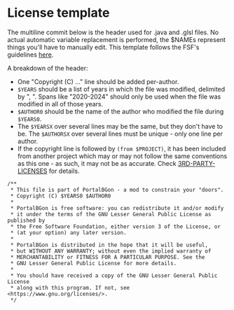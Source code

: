 # License template
The multiline commit below is the header used for .java and .glsl files. No actual automatic variable replacement is performed,
the $NAMEs represent things you'll have to manually edit. This template follows the FSF's guidelines
[here](https://www.gnu.org/licenses/gpl-howto.html).

A breakdown of the header:
- One "Copyright (C) ..." line should be added per-author.
- `$YEARS` should be a list of years in which the file was modified, delimited by ", ". Spans like "2020-2024" should only
  be used when the file was modified in all of those years.
- `$AUTHOR0` should be the name of the author who modified the file during `$YEARS0`.
- The `$YEARSX` over several lines may be the same, but they don't have to be. The `$AUTHORSX` over several lines must be
  unique - only one line per author.
- If the copyright line is followed by `(from $PROJECT)`, it has been included from another project which may or may not
  follow the same conventions as this one - as such, it may not be as accurate. Check
  [3RD-PARTY-LICENSES](/3RD-PARTY-LICENSES) for details.
```
/**
 * This file is part of PortalBGon - a mod to constrain your "doors".
 * Copyright (C) $YEARS0 $AUTHOR0
 *
 * PortalBGon is free software: you can redistribute it and/or modify
 * it under the terms of the GNU Lesser General Public License as published by
 * the Free Software Foundation, either version 3 of the License, or
 * (at your option) any later version.
 *
 * PortalBGon is distributed in the hope that it will be useful,
 * but WITHOUT ANY WARRANTY; without even the implied warranty of
 * MERCHANTABILITY or FITNESS FOR A PARTICULAR PURPOSE. See the
 * GNU Lesser General Public License for more details.
 *
 * You should have received a copy of the GNU Lesser General Public License
 * along with this program. If not, see <https://www.gnu.org/licenses/>.
 */
```
